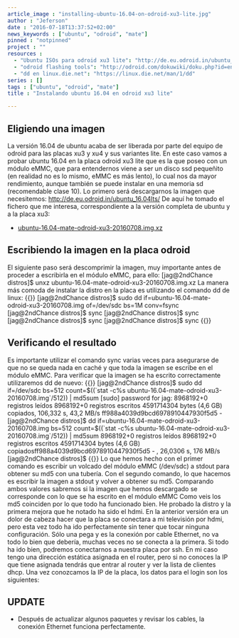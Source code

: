 ```yaml
---
article_image : "installing-ubuntu-16.04-on-odroid-xu3-lite.jpg"
author : "Jeferson"
date : "2016-07-18T13:37:52+02:00"
news_keywords : ["ubuntu", "odroid", "mate"]
pinned : "notpinned"
project : ""
resources :
  - "Ubuntu ISOs para odroid xu3 lite": "http://de.eu.odroid.in/ubuntu_16.04lts/"
  - "odroid flashing tools": "http://odroid.com/dokuwiki/doku.php?id=en:odroid_flashing_tools"
  - "dd en linux.die.net": "https://linux.die.net/man/1/dd"
series : []
tags : ["ubuntu", "odroid", "mate"]
title : "Instalando ubuntu 16.04 en odroid xu3 lite"

---
```


## Eligiendo una imagen
La versión 16.04 de ubuntu acaba de ser liberada por parte del equipo de odroid para las placas xu3 y xu4 y sus variantes lite. En este caso vamos a probar ubuntu 16.04 en la placa odroid xu3 lite que es la que poseo con un módulo eMMC, que para entendernos viene a ser un disco ssd pequeñito (en realidad no es lo mismo, eMMC es más lento), lo cual nos da mayor rendimiento, aunque también se puede instalar en una memoria sd (recomendable clase 10). Lo primero será descargarnos la imagen que necesitemos:
http://de.eu.odroid.in/ubuntu_16.04lts/
De aquí he tomado el fichero que me interesa, correspondiente a la versión completa de ubuntu y a la placa xu3:

* [ubuntu-16.04-mate-odroid-xu3-20160708.img.xz](http://de.eu.odroid.in/ubuntu_16.04lts/ubuntu-16.04-mate-odroid-xu3-20160708.img.xz)

## Escribiendo la imagen en la placa odroid
El siguiente paso será descomprimir la imagen, muy importante antes de proceder a escribirla en el módulo eMMC, para ello:
[jag@2ndChance distros]$ unxz ubuntu-16.04-mate-odroid-xu3-20160708.img.xz
La manera más comoda de instalar la distro en la placa es utilizando el comando dd de linux:
{{<highlight sh>}}
[jag@2ndChance distros]$ sudo dd if=ubuntu-16.04-mate-odroid-xu3-20160708.img of=/dev/sdc bs=1M conv=fsync
[jag@2ndChance distros]$ sync
[jag@2ndChance distros]$ sync
[jag@2ndChance distros]$ sync
[jag@2ndChance distros]$ sync
{{</highlight>}}
## Verificando el resultado
Es importante utilizar el comando sync varias veces para asegurarse de que no se queda nada en caché y que toda la imagen se escribe en el módulo eMMC.
Para verificar que la imagen se ha escrito correctamente utilizaremos dd de nuevo:
{{<highlight sh>}}
[jag@2ndChance distros]$ sudo dd if=/dev/sdc bs=512 count=$((`stat -c%s ubuntu-16.04-mate-odroid-xu3-20160708.img`/512)) | md5sum
[sudo] password for jag:
8968192+0 registros leídos
8968192+0 registros escritos
4591714304 bytes (4,6 GB) copiados, 106,332 s, 43,2 MB/s
ff988a4039d9bcd6978910447930f5d5 -
[jag@2ndChance distros]$ dd if=ubuntu-16.04-mate-odroid-xu3-20160708.img bs=512 count=$((`stat -c%s ubuntu-16.04-mate-odroid-xu3-20160708.img`/512)) | md5sum
8968192+0 registros leídos
8968192+0 registros escritos
4591714304 bytes (4,6 GB) copiadosff988a4039d9bcd6978910447930f5d5 -
, 26,0306 s, 176 MB/s
[jag@2ndChance distros]$
{{</highlight>}}
Lo que hemos hecho con el primer comando es escribir un volcado del módulo eMMC (/dev/sdc) a stdout para obtener su md5 con una tubería. Con el segundo comando, lo que hacemos es escribir la imagen a stdout y volver a obtener su md5. Comparando ambos valores sabremos si la imagen que hemos descargado se corresponde con lo que se ha escrito en el módulo eMMC
Como veis los md5 coinciden por lo que todo ha funcionado bien. He probado la distro y la primera mejora que he notado ha sido el hdmi. En la anterior versión era un dolor de cabeza hacer que la placa se conectara a mi televisión por hdmi, pero esta vez todo ha ido perfectamente sin tener que tocar ninguna configuración. Sólo una pega y es la conexión por cable Ethernet, no va todo lo bien que debería, muchas veces no se conecta a la primera.
Si todo ha ido bien, podremos conectarnos a nuestra placa por ssh. En mi caso tengo una dirección estática asignada en el router, pero si no conoces la IP que tiene asignada tendrás que entrar al router y ver la lista de clientes dhcp. Una vez conozcamos la IP de la placa, los datos para el login son los siguientes:

## UPDATE

* Después de actualizar algunos paquetes y revisar los cables, la conexión Ethernet funciona perfectamente.
